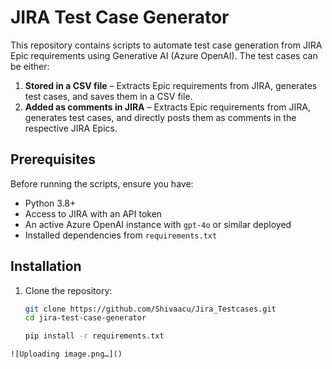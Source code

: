 # JIRA Test Case Generator

This repository contains scripts to automate test case generation from JIRA Epic requirements using Generative AI (Azure OpenAI). The test cases can be either:

1. **Stored in a CSV file** – Extracts Epic requirements from JIRA, generates test cases, and saves them in a CSV file.
2. **Added as comments in JIRA** – Extracts Epic requirements from JIRA, generates test cases, and directly posts them as comments in the respective JIRA Epics.

## Prerequisites

Before running the scripts, ensure you have:

- Python 3.8+
- Access to JIRA with an API token
- An active Azure OpenAI instance with `gpt-4o` or similar deployed
- Installed dependencies from `requirements.txt`

## Installation

1. Clone the repository:

   ```sh
   git clone https://github.com/Shivaacu/Jira_Testcases.git
   cd jira-test-case-generator

   pip install -r requirements.txt
```
![Uploading image.png…]()

